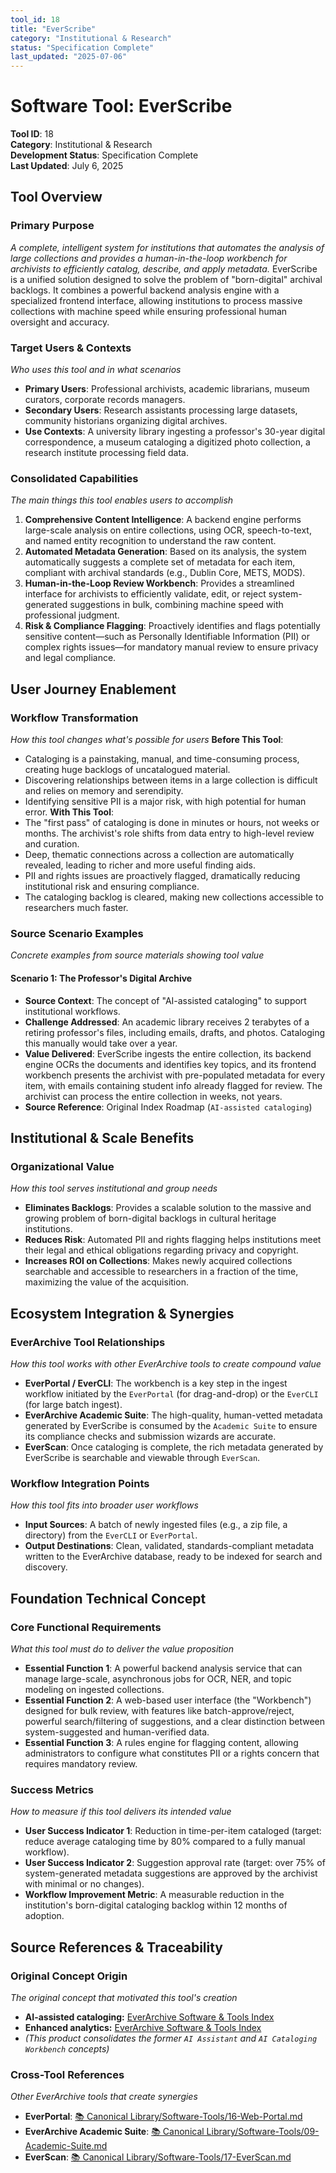 ```yaml
---
tool_id: 18
title: "EverScribe"
category: "Institutional & Research"
status: "Specification Complete"
last_updated: "2025-07-06"
---
```

# Software Tool: EverScribe
**Tool ID**: 18  
**Category**: Institutional & Research  
**Development Status**: Specification Complete  
**Last Updated**: July 6, 2025
## Tool Overview
### Primary Purpose
*A complete, intelligent system for institutions that automates the analysis of large collections and provides a human-in-the-loop workbench for archivists to efficiently catalog, describe, and apply metadata.*
EverScribe is a unified solution designed to solve the problem of "born-digital" archival backlogs. It combines a powerful backend analysis engine with a specialized frontend interface, allowing institutions to process massive collections with machine speed while ensuring professional human oversight and accuracy.
### Target Users & Contexts
*Who uses this tool and in what scenarios*
- **Primary Users**: Professional archivists, academic librarians, museum curators, corporate records managers.
- **Secondary Users**: Research assistants processing large datasets, community historians organizing digital archives.
- **Use Contexts**: A university library ingesting a professor's 30-year digital correspondence, a museum cataloging a digitized photo collection, a research institute processing field data.
### Consolidated Capabilities
*The main things this tool enables users to accomplish*
1. **Comprehensive Content Intelligence**: A backend engine performs large-scale analysis on entire collections, using OCR, speech-to-text, and named entity recognition to understand the raw content.
2. **Automated Metadata Generation**: Based on its analysis, the system automatically suggests a complete set of metadata for each item, compliant with archival standards (e.g., Dublin Core, METS, MODS).
3. **Human-in-the-Loop Review Workbench**: Provides a streamlined interface for archivists to efficiently validate, edit, or reject system-generated suggestions in bulk, combining machine speed with professional judgment.
4. **Risk & Compliance Flagging**: Proactively identifies and flags potentially sensitive content—such as Personally Identifiable Information (PII) or complex rights issues—for mandatory manual review to ensure privacy and legal compliance.
## User Journey Enablement
### Workflow Transformation
*How this tool changes what's possible for users*
**Before This Tool**:
- Cataloging is a painstaking, manual, and time-consuming process, creating huge backlogs of uncatalogued material.
- Discovering relationships between items in a large collection is difficult and relies on memory and serendipity.
- Identifying sensitive PII is a major risk, with high potential for human error.
**With This Tool**:
- The "first pass" of cataloging is done in minutes or hours, not weeks or months. The archivist's role shifts from data entry to high-level review and curation.
- Deep, thematic connections across a collection are automatically revealed, leading to richer and more useful finding aids.
- PII and rights issues are proactively flagged, dramatically reducing institutional risk and ensuring compliance.
- The cataloging backlog is cleared, making new collections accessible to researchers much faster.
### Source Scenario Examples
*Concrete examples from source materials showing tool value*
#### **Scenario 1: The Professor's Digital Archive**
- **Source Context**: The concept of "AI-assisted cataloging" to support institutional workflows.
- **Challenge Addressed**: An academic library receives 2 terabytes of a retiring professor's files, including emails, drafts, and photos. Cataloging this manually would take over a year.
- **Value Delivered**: EverScribe ingests the entire collection, its backend engine OCRs the documents and identifies key topics, and its frontend workbench presents the archivist with pre-populated metadata for every item, with emails containing student info already flagged for review. The archivist can process the entire collection in weeks, not years.
- **Source Reference**: Original Index Roadmap (`AI-assisted cataloging`)
## Institutional & Scale Benefits
### Organizational Value
*How this tool serves institutional and group needs*
- **Eliminates Backlogs**: Provides a scalable solution to the massive and growing problem of born-digital backlogs in cultural heritage institutions.
- **Reduces Risk**: Automated PII and rights flagging helps institutions meet their legal and ethical obligations regarding privacy and copyright.
- **Increases ROI on Collections**: Makes newly acquired collections searchable and accessible to researchers in a fraction of the time, maximizing the value of the acquisition.
## Ecosystem Integration & Synergies
### EverArchive Tool Relationships
*How this tool works with other EverArchive tools to create compound value*
- **EverPortal / EverCLI**: The workbench is a key step in the ingest workflow initiated by the `EverPortal` (for drag-and-drop) or the `EverCLI` (for large batch ingest).
- **EverArchive Academic Suite**: The high-quality, human-vetted metadata generated by EverScribe is consumed by the `Academic Suite` to ensure its compliance checks and submission wizards are accurate.
- **EverScan**: Once cataloging is complete, the rich metadata generated by EverScribe is searchable and viewable through `EverScan`.
### Workflow Integration Points
*How this tool fits into broader user workflows*
- **Input Sources**: A batch of newly ingested files (e.g., a zip file, a directory) from the `EverCLI` or `EverPortal`.
- **Output Destinations**: Clean, validated, standards-compliant metadata written to the EverArchive database, ready to be indexed for search and discovery.
## Foundation Technical Concept
### Core Functional Requirements
*What this tool must do to deliver the value proposition*
- **Essential Function 1**: A powerful backend analysis service that can manage large-scale, asynchronous jobs for OCR, NER, and topic modeling on ingested collections.
- **Essential Function 2**: A web-based user interface (the "Workbench") designed for bulk review, with features like batch-approve/reject, powerful search/filtering of suggestions, and a clear distinction between system-suggested and human-verified data.
- **Essential Function 3**: A rules engine for flagging content, allowing administrators to configure what constitutes PII or a rights concern that requires mandatory review.
### Success Metrics
*How to measure if this tool delivers its intended value*
- **User Success Indicator 1**: Reduction in time-per-item cataloged (target: reduce average cataloging time by 80% compared to a fully manual workflow).
- **User Success Indicator 2**: Suggestion approval rate (target: over 75% of system-generated metadata suggestions are approved by the archivist with minimal or no changes).
- **Workflow Improvement Metric**: A measurable reduction in the institution's born-digital cataloging backlog within 12 months of adoption.
## Source References & Traceability
### Original Concept Origin
*The original concept that motivated this tool's creation*
- **AI-assisted cataloging:** [EverArchive Software & Tools Index](everarchive-software--tools-index)
- **Enhanced analytics:** [EverArchive Software & Tools Index](everarchive-software--tools-index)
- *(This product consolidates the former `AI Assistant` and `AI Cataloging Workbench` concepts)*
### Cross-Tool References
*Other EverArchive tools that create synergies*
- **EverPortal**: [📚 Canonical Library/Software-Tools/16-Web-Portal.md](-canonical-librarysoftware-tools16-web-portalmd)
- **EverArchive Academic Suite**: [📚 Canonical Library/Software-Tools/09-Academic-Suite.md](-canonical-librarysoftware-tools09-academic-suitemd)
- **EverScan**: [📚 Canonical Library/Software-Tools/17-EverScan.md](-canonical-librarysoftware-tools17-everscanmd)
